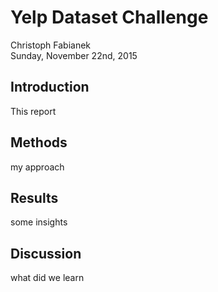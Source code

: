 # Yelp Dataset Challenge
Christoph Fabianek  
Sunday, November 22nd, 2015  

## Introduction
This report

## Methods
my approach

## Results
some insights

## Discussion
what did we learn
